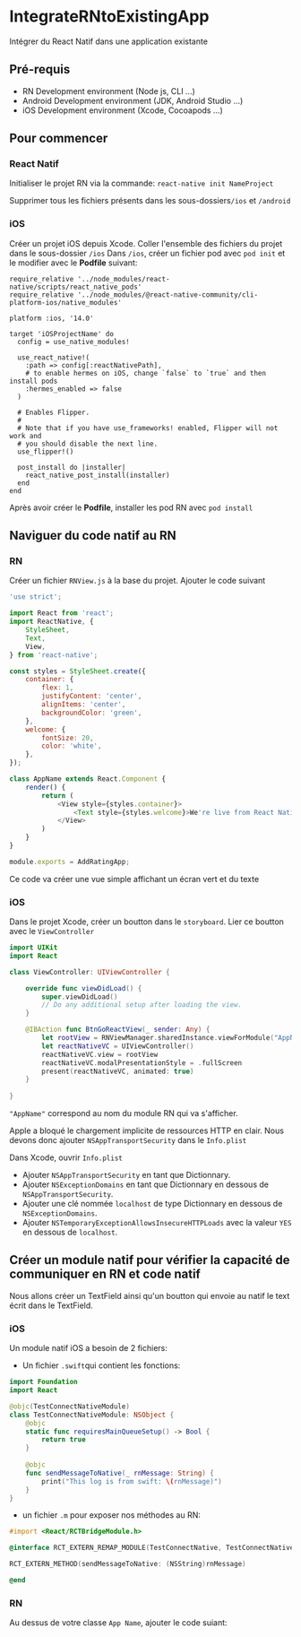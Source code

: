 # IntegrateRNtoExistingApp

Intégrer du React Natif dans une application existante 

## Pré-requis

* RN Development environment (Node js, CLI ...)
* Android Development environment (JDK, Android Studio ...) 
* iOS Development environment (Xcode, Cocoapods ...)

## Pour commencer 

### React Natif
Initialiser le projet RN via la commande: 
``react-native init NameProject``

Supprimer tous les fichiers présents dans les sous-dossiers``/ios`` et ``/android``

### iOS
Créer un projet iOS depuis Xcode. Coller l'ensemble des fichiers du projet dans le sous-dossier ``/ios``
Dans ``/ios``, créer un fichier pod avec ``pod init`` et le modifier avec le **Podfile** suivant:
```podfile
require_relative '../node_modules/react-native/scripts/react_native_pods'
require_relative '../node_modules/@react-native-community/cli-platform-ios/native_modules'

platform :ios, '14.0'

target 'iOSProjectName' do
  config = use_native_modules!

  use_react_native!(
    :path => config[:reactNativePath],
    # to enable hermes on iOS, change `false` to `true` and then install pods
    :hermes_enabled => false
  )

  # Enables Flipper.
  #
  # Note that if you have use_frameworks! enabled, Flipper will not work and
  # you should disable the next line.
  use_flipper!()

  post_install do |installer|
    react_native_post_install(installer)
  end
end
```

Après avoir créer le **Podfile**, installer les pod RN avec ``pod install``

## Naviguer du code natif au RN

### RN
Créer un fichier ``RNView.js`` à la base du projet.
Ajouter le code suivant 
```js
'use strict';

import React from 'react';
import ReactNative, {
    StyleSheet,
    Text,
    View,
} from 'react-native';

const styles = StyleSheet.create({
    container: {
        flex: 1,
        justifyContent: 'center',
        alignItems: 'center',
        backgroundColor: 'green',
    },
    welcome: {
        fontSize: 20,
        color: 'white',
    },
});

class AppName extends React.Component {
    render() {
        return (
            <View style={styles.container}>
                <Text style={styles.welcome}>We're live from React Native!!!</Text>
            </View>
        )
    }
}

module.exports = AddRatingApp;
```
Ce code va créer une vue simple affichant un écran vert et du texte

### iOS
Dans le projet Xcode, créer un boutton dans le ``storyboard``.
Lier ce boutton avec le ``ViewController``

```swift 
import UIKit
import React

class ViewController: UIViewController {

    override func viewDidLoad() {
        super.viewDidLoad()
        // Do any additional setup after loading the view.
    }

    @IBAction func BtnGoReactView(_ sender: Any) {
        let rootView = RNViewManager.sharedInstance.viewForModule("AppName", initialProperties: nil)
        let reactNativeVC = UIViewController()
        reactNativeVC.view = rootView
        reactNativeVC.modalPresentationStyle = .fullScreen
        present(reactNativeVC, animated: true)
    }
    
}
```
``"AppName"`` correspond au nom du module RN qui va s'afficher.

Apple a bloqué le chargement implicite de ressources HTTP en clair. Nous devons donc ajouter ``NSAppTransportSecurity`` dans le ``Info.plist``

Dans Xcode, ouvrir ``Info.plist``
* Ajouter ``NSAppTransportSecurity`` en tant que Dictionnary.
* Ajouter ``NSExceptionDomains`` en tant que Dictionnary en dessous de ``NSAppTransportSecurity``.
* Ajouter une clé nommée ``localhost`` de type Dictionnary en dessous de ``NSExceptionDomains``.
* Ajouter ``NSTemporaryExceptionAllowsInsecureHTTPLoads`` avec la valeur ``YES`` en dessous de ``localhost``.

## Créer un module natif pour vérifier la capacité de communiquer en RN et code natif

Nous allons créer un TextField ainsi qu'un boutton qui envoie au natif le text écrit dans le TextField.

### iOS
Un module natif iOS a besoin de 2 fichiers:
* Un fichier ``.swift``qui contient les fonctions:
```swift 
import Foundation
import React

@objc(TestConnectNativeModule)
class TestConnectNativeModule: NSObject {
    @objc
    static func requiresMainQueueSetup() -> Bool {
        return true
    }
    
    @objc
    func sendMessageToNative(_ rnMessage: String) {
        print("This log is from swift: \(rnMessage)")
    }
}
```
* un fichier ```.m``` pour exposer nos méthodes au RN:
```objective-c
#import <React/RCTBridgeModule.h>

@interface RCT_EXTERN_REMAP_MODULE(TestConnectNative, TestConnectNativeModule, NSObject)

RCT_EXTERN_METHOD(sendMessageToNative: (NSString)rnMessage)

@end
```

### RN
Au dessus de votre classe ```App Name```, ajouter le code suiant:
